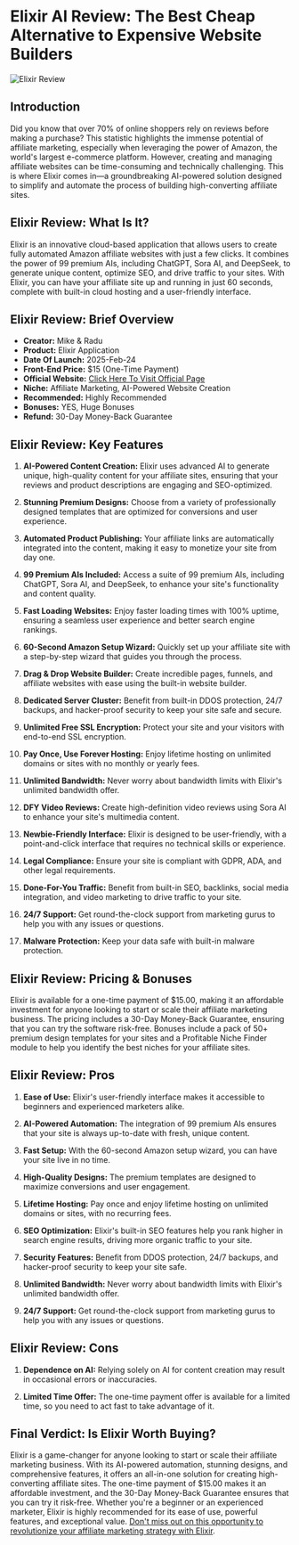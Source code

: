 # Elixir AI Review: The Best Cheap Alternative to Expensive Website Builders
![Elixir Review](https://github.com/user-attachments/assets/02925e83-cdfc-4cd5-abf3-a2a510622cf4)


## Introduction

Did you know that over 70% of online shoppers rely on reviews before making a purchase? This statistic highlights the immense potential of affiliate marketing, especially when leveraging the power of Amazon, the world's largest e-commerce platform. However, creating and managing affiliate websites can be time-consuming and technically challenging. This is where Elixir comes in—a groundbreaking AI-powered solution designed to simplify and automate the process of building high-converting affiliate sites.

## Elixir Review: What Is It?

Elixir is an innovative cloud-based application that allows users to create fully automated Amazon affiliate websites with just a few clicks. It combines the power of 99 premium AIs, including ChatGPT, Sora AI, and DeepSeek, to generate unique content, optimize SEO, and drive traffic to your sites. With Elixir, you can have your affiliate site up and running in just 60 seconds, complete with built-in cloud hosting and a user-friendly interface.

## Elixir Review: Brief Overview

- **Creator:** Mike & Radu
- **Product:** Elixir Application
- **Date Of Launch:** 2025-Feb-24
- **Front-End Price:** $15 (One-Time Payment)
- **Official Website:** [Click Here To Visit Official Page](https://bit.ly/4iloSgN)
- **Niche:** Affiliate Marketing, AI-Powered Website Creation
- **Recommended:** Highly Recommended
- **Bonuses:** YES, Huge Bonuses
- **Refund:** 30-Day Money-Back Guarantee

## Elixir Review: Key Features

1. **AI-Powered Content Creation:** Elixir uses advanced AI to generate unique, high-quality content for your affiliate sites, ensuring that your reviews and product descriptions are engaging and SEO-optimized.

2. **Stunning Premium Designs:** Choose from a variety of professionally designed templates that are optimized for conversions and user experience.

3. **Automated Product Publishing:** Your affiliate links are automatically integrated into the content, making it easy to monetize your site from day one.

4. **99 Premium AIs Included:** Access a suite of 99 premium AIs, including ChatGPT, Sora AI, and DeepSeek, to enhance your site's functionality and content quality.

5. **Fast Loading Websites:** Enjoy faster loading times with 100% uptime, ensuring a seamless user experience and better search engine rankings.

6. **60-Second Amazon Setup Wizard:** Quickly set up your affiliate site with a step-by-step wizard that guides you through the process.

7. **Drag & Drop Website Builder:** Create incredible pages, funnels, and affiliate websites with ease using the built-in website builder.

8. **Dedicated Server Cluster:** Benefit from built-in DDOS protection, 24/7 backups, and hacker-proof security to keep your site safe and secure.

9. **Unlimited Free SSL Encryption:** Protect your site and your visitors with end-to-end SSL encryption.

10. **Pay Once, Use Forever Hosting:** Enjoy lifetime hosting on unlimited domains or sites with no monthly or yearly fees.

11. **Unlimited Bandwidth:** Never worry about bandwidth limits with Elixir's unlimited bandwidth offer.

12. **DFY Video Reviews:** Create high-definition video reviews using Sora AI to enhance your site's multimedia content.

13. **Newbie-Friendly Interface:** Elixir is designed to be user-friendly, with a point-and-click interface that requires no technical skills or experience.

14. **Legal Compliance:** Ensure your site is compliant with GDPR, ADA, and other legal requirements.

15. **Done-For-You Traffic:** Benefit from built-in SEO, backlinks, social media integration, and video marketing to drive traffic to your site.

16. **24/7 Support:** Get round-the-clock support from marketing gurus to help you with any issues or questions.

17. **Malware Protection:** Keep your data safe with built-in malware protection.

## Elixir Review: Pricing & Bonuses

Elixir is available for a one-time payment of $15.00, making it an affordable investment for anyone looking to start or scale their affiliate marketing business. The pricing includes a 30-Day Money-Back Guarantee, ensuring that you can try the software risk-free. Bonuses include a pack of 50+ premium design templates for your sites and a Profitable Niche Finder module to help you identify the best niches for your affiliate sites.

## Elixir Review: Pros

1. **Ease of Use:** Elixir's user-friendly interface makes it accessible to beginners and experienced marketers alike.

2. **AI-Powered Automation:** The integration of 99 premium AIs ensures that your site is always up-to-date with fresh, unique content.

3. **Fast Setup:** With the 60-second Amazon setup wizard, you can have your site live in no time.

4. **High-Quality Designs:** The premium templates are designed to maximize conversions and user engagement.

5. **Lifetime Hosting:** Pay once and enjoy lifetime hosting on unlimited domains or sites, with no recurring fees.

6. **SEO Optimization:** Elixir's built-in SEO features help you rank higher in search engine results, driving more organic traffic to your site.

7. **Security Features:** Benefit from DDOS protection, 24/7 backups, and hacker-proof security to keep your site safe.

8. **Unlimited Bandwidth:** Never worry about bandwidth limits with Elixir's unlimited bandwidth offer.

9. **24/7 Support:** Get round-the-clock support from marketing gurus to help you with any issues or questions.

## Elixir Review: Cons

1. **Dependence on AI:** Relying solely on AI for content creation may result in occasional errors or inaccuracies.

2. **Limited Time Offer:** The one-time payment offer is available for a limited time, so you need to act fast to take advantage of it.

## Final Verdict: Is Elixir Worth Buying?

Elixir is a game-changer for anyone looking to start or scale their affiliate marketing business. With its AI-powered automation, stunning designs, and comprehensive features, it offers an all-in-one solution for creating high-converting affiliate sites. The one-time payment of $15.00 makes it an affordable investment, and the 30-Day Money-Back Guarantee ensures that you can try it risk-free. Whether you're a beginner or an experienced marketer, Elixir is highly recommended for its ease of use, powerful features, and exceptional value. [Don't miss out on this opportunity to revolutionize your affiliate marketing strategy with Elixir](https://bit.ly/4iloSgN).
